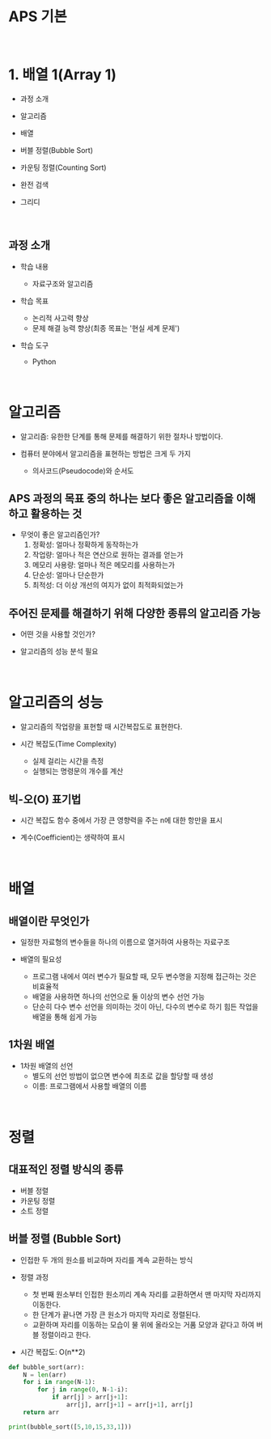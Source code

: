 # APS 기본

<br>

# 1. 배열 1(Array 1)

* 과정 소개

* 알고리즘

* 배열

* 버블 정렬(Bubble Sort)

* 카운팅 정렬(Counting Sort)

* 완전 검색

* 그리디

<br>

## 과정 소개

* 학습 내용
    * 자료구조와 알고리즘

* 학습 목표
    * 논리적 사고력 향상
    * 문제 해결 능력 향상(최종 목표는 '현실 세계 문제')

* 학습 도구
    * Python
 
<br>

# 알고리즘

* 알고리즘: 유한한 단계를 통해 문제를 해결하기 위한 절차나 방법이다.

* 컴퓨터 분야에서 알고리즘을 표현하는 방법은 크게 두 가지
    * 의사코드(Pseudocode)와 순서도
 
## APS 과정의 목표 중의 하나는 보다 좋은 알고리즘을 이해하고 활용하는 것

* 무엇이 좋은 알고리즘인가?
    1. 정확성: 얼마나 정확하게 동작하는가
    2. 작업량: 얼마나 적은 연산으로 원하는 결과를 얻는가
    3. 메모리 사용량: 얼마나 적은 메모리를 사용하는가
    4. 단순성: 얼마나 단순한가
    5. 최적성: 더 이상 개선의 여지가 없이 최적화되었는가

## 주어진 문제를 해결하기 위해 다양한 종류의 알고리즘 가능

* 어떤 것을 사용할 것인가?

* 알고리즘의 성능 분석 필요

<br>

# 알고리즘의 성능

* 알고리즘의 작업량을 표현할 때 시간복잡도로 표현한다.

* 시간 복잡도(Time Complexity)
    * 실제 걸리는 시간을 측정
    * 실행되는 명령문의 개수를 계산

## 빅-오(O) 표기법

* 시간 복잡도 함수 중에서 가장 큰 영향력을 주는 n에 대한 항만을 표시

* 계수(Coefficient)는 생략하여 표시

<br>

# 배열

## 배열이란 무엇인가

* 일정한 자료형의 변수들을 하나의 이름으로 열거하여 사용하는 자료구조

* 배열의 필요성
    * 프로그램 내에서 여러 변수가 필요할 때, 모두 변수명을 지정해 접근하는 것은 비효율적
    * 배열을 사용하면 하나의 선언으로 둘 이상의 변수 선언 가능
    * 단순히 다수 변수 선언을 의미하는 것이 아닌, 다수의 변수로 하기 힘든 작업을 배열을 통해 쉽게 가능
 
## 1차원 배열

* 1차원 배열의 선언
    * 별도의 선언 방법이 없으면 변수에 최초로 값을 할당할 때 생성
    * 이름: 프로그램에서 사용할 배열의 이름

<br>

# 정렬

## 대표적인 정렬 방식의 종류

* 버블 정렬
* 카운팅 정렬
* 소트 정렬

## 버블 정렬 (Bubble Sort)

* 인접한 두 개의 원소를 비교하며 자리를 계속 교환하는 방식

* 정렬 과정
    * 첫 번째 원소부터 인접한 원소끼리 계속 자리를 교환하면서 맨 마지막 자리까지 이동한다.
    * 한 단계가 끝나면 가장 큰 원소가 마지막 자리로 정렬된다.
    * 교환하며 자리를 이동하는 모습이 물 위에 올라오는 거품 모양과 같다고 하여 버블 정렬이라고 한다.

* 시간 복잡도: O(n**2)

```python
def bubble_sort(arr):
    N = len(arr)
    for i in range(N-1):
        for j in range(0, N-1-i):
            if arr[j] > arr[j+1]:
                arr[j], arr[j+1] = arr[j+1], arr[j]
    return arr

print(bubble_sort([5,10,15,33,1]))
```


